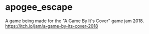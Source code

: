 # apogee_escape
A game being made for the "A Game By It's Cover" game jam 2018. https://itch.io/jam/a-game-by-its-cover-2018
